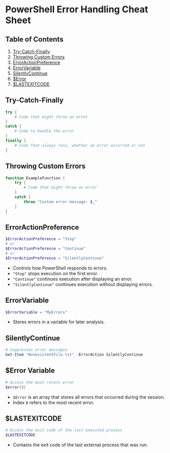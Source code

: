 # PowerShell Error Handling Cheat Sheet

## Table of Contents

1. [Try-Catch-Finally](#try-catch-finally)
2. [Throwing Custom Errors](#throwing-custom-errors)
3. [ErrorActionPreference](#erroractionpreference)
4. [ErrorVariable](#errorvariable)
5. [SilentlyContinue](#silentlycontinue)
6. [$Error](#error-variable)
7. [$LASTEXITCODE](#lastexitcode)

## Try-Catch-Finally

```powershell
try {
    # Code that might throw an error
}
catch {
    # Code to handle the error
}
finally {
    # Code that always runs, whether an error occurred or not
}
```

## Throwing Custom Errors

```powershell
function ExampleFunction {
    try {
        # Code that might throw an error
    }
    catch {
        throw "Custom error message: $_"
    }
}
```

## ErrorActionPreference

```powershell
$ErrorActionPreference = "Stop"
# or
$ErrorActionPreference = "Continue"
# or
$ErrorActionPreference = "SilentlyContinue"
```

- Controls how PowerShell responds to errors.
- `"Stop"` stops execution on the first error.
- `"Continue"` continues execution after displaying an error.
- `"SilentlyContinue"` continues execution without displaying errors.

## ErrorVariable

```powershell
$ErrorVariable = "MyErrors"
```

- Stores errors in a variable for later analysis.

## SilentlyContinue

```powershell
# Suppresses error messages
Get-Item "NonexistentFile.txt" -ErrorAction SilentlyContinue
```

## $Error Variable

```powershell
# Access the most recent error
$error[0]
```

- `$Error` is an array that stores all errors that occurred during the session.
- Index `0` refers to the most recent error.

## $LASTEXITCODE

```powershell
# Access the exit code of the last executed process
$LASTEXITCODE
```

- Contains the exit code of the last external process that was run.


